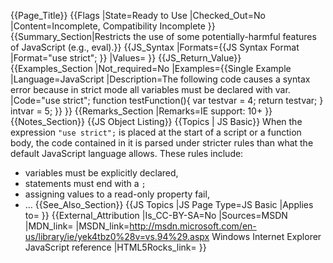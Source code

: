 {{Page_Title}}
{{Flags
|State=Ready to Use
|Checked_Out=No
|Content=Incomplete, Compatibility Incomplete
}}
{{Summary_Section|Restricts the use of some potentially-harmful features of JavaScript (e.g., eval).}}
{{JS_Syntax
|Formats={{JS Syntax Format
|Format="use strict";
}}
|Values=
}}
{{JS_Return_Value}}
{{Examples_Section
|Not_required=No
|Examples={{Single Example
|Language=JavaScript
|Description=The following code causes a syntax error because in strict mode all variables must be declared with var.
|Code="use strict";
 function testFunction(){
    var testvar = 4;
     return testvar;
 }
 intvar = 5;
}}
}}
{{Remarks_Section
|Remarks=IE support: 10+
}}
{{Notes_Section}}
{{JS Object Listing}}
{{Topics | JS Basic}}
When the expression <code>"use strict";</code> is placed at the start of a script or a function body, the code contained in it is parsed under stricter rules than what the default JavaScript language allows.
These rules include:
* variables must be explicitly declared,
* statements must end with a <code>;</code>
* assigning values to a read-only property fail,
* …
{{See_Also_Section}}
{{JS Topics
|JS Page Type=JS Basic
|Applies to=
}}
{{External_Attribution
|Is_CC-BY-SA=No
|Sources=MSDN
|MDN_link=
|MSDN_link=http://msdn.microsoft.com/en-us/library/ie/yek4tbz0%28v=vs.94%29.aspx Windows Internet Explorer JavaScript reference
|HTML5Rocks_link=
}}